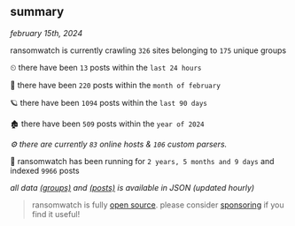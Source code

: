 
## summary
_february 15th, 2024_

ransomwatch is currently crawling `326` sites belonging to `175` unique groups

⏲ there have been `13` posts within the `last 24 hours`

🦈 there have been `220` posts within the `month of february`

🪐 there have been `1094` posts within the `last 90 days`

🏚 there have been `509` posts within the `year of 2024`

_⚙️ there are currently `83` online hosts & `106` custom parsers._

🦕 ransomwatch has been running for `2 years, 5 months and 9 days` and indexed `9966` posts

_all data  [(groups)](http://ransomwhat.telemetry.ltd/groups) and [(posts)](http://ransomwhat.telemetry.ltd/posts) is available in JSON (updated hourly)_

> ransomwatch is fully [open source](https://github.com/joshhighet/ransomwatch#ransomwatch--). please consider [sponsoring](https://github.com/sponsors/joshhighet) if you find it useful!
